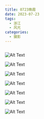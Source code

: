 ```yaml
---
title: 0723晚霞
date: 2023-07-23
tags:
  - 浙江
  - 风光
categories:
  - 摄影
---
```


<img src="https://blog-1321452376.cos.ap-shanghai.myqcloud.com/%E6%91%84%E5%BD%B1%2F20230723%E6%99%9A%E9%9C%9E%2Fhaou-1023250.jpg" alt="">

<!-- more -->

![Alt Text](https://blog-1321452376.cos.ap-shanghai.myqcloud.com/%E6%91%84%E5%BD%B1%2F20230723%E6%99%9A%E9%9C%9E%2Fhaou-1023198.jpg)

![Alt Text](https://blog-1321452376.cos.ap-shanghai.myqcloud.com/%E6%91%84%E5%BD%B1%2F20230723%E6%99%9A%E9%9C%9E%2Fhaou-1023302.jpg)

![Alt Text](https://blog-1321452376.cos.ap-shanghai.myqcloud.com/%E6%91%84%E5%BD%B1%2F20230723%E6%99%9A%E9%9C%9E%2Fhaou-1023354.jpg)

![Alt Text](https://blog-1321452376.cos.ap-shanghai.myqcloud.com/%E6%91%84%E5%BD%B1%2F20230723%E6%99%9A%E9%9C%9E%2Fhaou-1023406.jpg)

![Alt Text](https://blog-1321452376.cos.ap-shanghai.myqcloud.com/%E6%91%84%E5%BD%B1%2F20230723%E6%99%9A%E9%9C%9E%2Fhaou-1023458.jpg)

![Alt Text](https://blog-1321452376.cos.ap-shanghai.myqcloud.com/%E6%91%84%E5%BD%B1%2F20230723%E6%99%9A%E9%9C%9E%2Fhaou-1023510.jpg)

![Alt Text](https://blog-1321452376.cos.ap-shanghai.myqcloud.com/%E6%91%84%E5%BD%B1%2F20230723%E6%99%9A%E9%9C%9E%2Fhaou-1023562.jpg)
